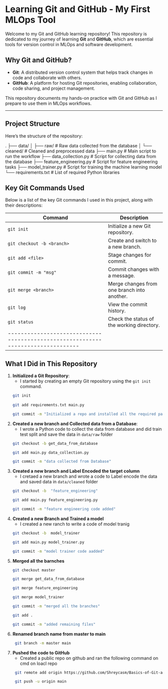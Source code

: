 # Learning Git and GitHub - My First MLOps Tool

Welcome to my Git and GitHub learning repository! This repository is dedicated to my journey of learning **Git** and **GitHub**, which are essential tools for version control in MLOps and software development.

## Why Git and GitHub?

- **Git**: A distributed version control system that helps track changes in code and collaborate with others.
- **GitHub**: A platform for hosting Git repositories, enabling collaboration, code sharing, and project management.

This repository documents my hands-on practice with Git and GitHub as I prepare to use them in MLOps workflows.

---

## Project Structure

Here’s the structure of the repository:

.
├── data/
│   ├── raw/                   # Raw data collected from the database
│   └── cleaned/               # Cleaned and preprocessed data
├── main.py                    # Main script to run the workflow
├── data_collection.py         # Script for collecting data from the database
├── feature_engineering.py     # Script for feature engineering tasks
├── model_trainer.py           # Script for training the machine learning model
└── requirements.txt           # List of required Python libraries


## Key Git Commands Used

Below is a list of the key Git commands I used in this project, along with their descriptions:

| Command                     | Description                                      |
|-----------------------------|--------------------------------------------------|
| `git init`                  | Initialize a new Git repository.                 |
| `git checkout -b <branch>`  | Create and switch to a new branch.               |
| `git add <file>`            | Stage changes for commit.                        |
| `git commit -m "msg"`       | Commit changes with a message.                   |
| `git merge <branch>`        | Merge changes from one branch into another.      |
| `git log`                   | View the commit history.                         |
| `git status`                | Check the status of the working directory.       |
|--------------------------------------------------------------------------------|

## What I Did in This Repository

1. **Initialized a Git Repository**:
   - I started by creating an empty Git repository using the `git init` command.
   ```bash
   git init
  
   git add requirements.txt main.py

   git commit -m "Initialized a repo and installed all the required packages"


2. **Created a new branch and Collected data from a Database**:
   - I wrote a Python code to collect the data from database and did train test split and save the data in `data/raw` folder
   ```bash
   git checkout -b get_data_from_database

   git add main.py data_collection.py

   git commit -m "data collected from Database"

3. **Created a new branch and Label Encoded the target column**
   - I cretaed a new branch and wrote a code to Label encode the data and saved data in `data/cleaned` folder
   ```bash
   git checkout -b  "feature_engineering"

   git add main.py feature_engineering.py

   git commit -m "feature engineering code added"

4. **Created a new Branch and Trained a model**
   - I created a new ranch to write a code of model tranig
   ```bash 
   git checkout -b  model_trainer
   
   git add main.py model_trainer.py

   git commit -m "model trainer code aadded"

5. **Merged all the barnches**
    ```bash 
    git checkout master 

    git merge get_data_from_database

    git merge feature_engineering

    git merge model_trainer

    git commit -m "merged all the branches"
   
    git add . 

    git commit -m "added remaining files"

6. **Renamed branch name from master to main**
   ```bash
    git branch -m master main

7. **Pushed the code to GitHub**
   - Created a public repo on github and ran the following command on cmd on loacl repo
   ```bash
    git remote add origin https://github.com/Shreycasm/Basics-of-Git-and-GitHub.git 

    git push -u origin main


